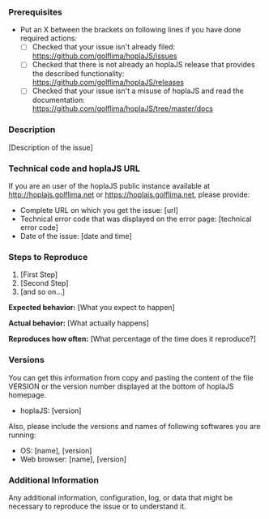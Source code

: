 ### Prerequisites

* Put an X between the brackets on following lines if you have done required actions:
  * [ ] Checked that your issue isn't already filed: https://github.com/golflima/hoplaJS/issues
  * [ ] Checked that there is not already an hoplaJS release that provides the described functionality: https://github.com/golflima/hoplaJS/releases
  * [ ] Checked that your issue isn't a misuse of hoplaJS and read the documentation: https://github.com/golflima/hoplaJS/tree/master/docs

### Description

[Description of the issue]

### Technical code and hoplaJS URL

If you are an user of the hoplaJS public instance available at http://hoplajs.golflima.net or https://hoplajs.golflima.net, please provide:

* Complete URL on which you get the issue: [url]
* Technical error code that was displayed on the error page: [technical error code]
* Date of the issue: [date and time]

### Steps to Reproduce

1. [First Step]
2. [Second Step]
3. [and so on...]

**Expected behavior:** [What you expect to happen]

**Actual behavior:** [What actually happens]

**Reproduces how often:** [What percentage of the time does it reproduce?]

### Versions

You can get this information from copy and pasting the content of the file VERSION or the version number displayed at the bottom of hoplaJS homepage.

* hoplaJS: [version]

Also, please include the versions and names of following softwares you are running:

* OS: [name], [version]
* Web browser: [name], [version]

### Additional Information

Any additional information, configuration, log, or data that might be necessary to reproduce the issue or to understand it.